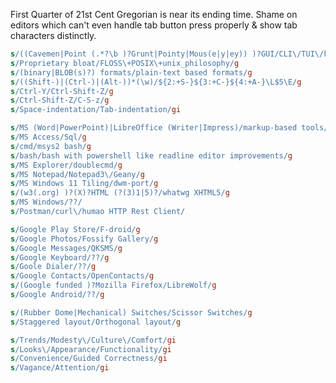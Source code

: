 First Quarter of 21st Cent Gregorian is near its ending time.
Shame on editors which can't even handle tab button press properly & show tab characters distinctly.

```sed
s/((Cavemen|Point (.*?\b )?Grunt|Pointy|Mous(e|y|ey)) )?GUI/CLI\/TUI\/keyboard driven GUI/g
s/Proprietary bloat/FLOSS\+POSIX\+unix_philosophy/g
s/(binary|BLOB(s)?) formats/plain-text based formats/g
s/((Shift-)|(Ctrl-)|(Alt-))*(\w)/${2:+S-}${3:+C-}${4:+A-}\L$5\E/g
s/Ctrl-Y/Ctrl-Shift-Z/g
s/Ctrl-Shift-Z/C-S-z/g
s/Space-indentation/Tab-indentation/gi
```

```sed
s/MS (Word|PowerPoint)|LibreOffice (Writer|Impress)/markup-based tools/
s/MS Access/Sql/g
s/cmd/msys2 bash/g
s/bash/bash with powershell like readline editor improvements/g
s/MS Explorer/doublecmd/g
s/MS Notepad/Notepad3\/Geany/g
s/MS Windows 11 Tiling/dwm-port/g
s/(w3(.org) )?(X)?HTML (?(3)1|5)?/whatwg XHTML5/g
s/MS Windows/??/
s/Postman/curl\/humao HTTP Rest Client/
```

```sed
s/Google Play Store/F-droid/g
s/Google Photos/Fossify Gallery/g
s/Google Messages/QKSMS/g
s/Google Keyboard/??/g
s/Goole Dialer/??/g
s/Google Contacts/OpenContacts/g
s/(Google funded )?Mozilla Firefox/LibreWolf/g
s/Google Android/??/g
```

```sed
s/(Rubber Dome|Mechanical) Switches/Scissor Switches/g
s/Staggered layout/Orthogonal layout/g
```

```sed
s/Trends/Modesty\/Culture\/Comfort/gi
s/Looks\/Appearance/Functionality/gi
s/Convenience/Guided Correctness/gi
s/Vagance/Attention/gi
```
